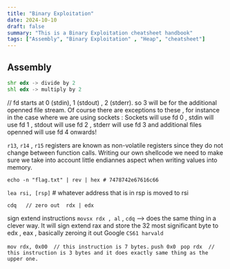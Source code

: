 ```yaml
---
title: "Binary Exploitation"
date: 2024-10-10
draft: false
summary: "This is a Binary Exploitation cheatsheet handbook"
tags: ["Assembly", "Binary Exploitation" , "Heap", "cheatsheet"]
---
```


## Assembly

```asm
shr edx -> divide by 2
shl edx -> multiply by 2
```

// fd starts at 0 (stdin), 1 (stdout) , 2 (stderr). so 3 will be for the additional openned file stream. Of course there are exceptions to these , for instance in the case where we are using sockets : Sockets will use fd 0 , stdin will use fd 1 , stdout will use fd 2 , stderr will use fd 3 and additional files openned will use fd 4 onwards!

`r13`, `r14` , `r15` registers are known as non-volatile registers since they do not change between function calls. Writing our own shellcode we need to make sure we take into account little endiannes aspect when writing values into memory.

`echo -n "flag.txt" | rev | hex # 7478742e67616c66`

`lea rsi, [rsp]`  # whatever address that is in rsp is moved to rsi

`cdq   // zero out  rdx | edx`

sign extend instructions `movsx rdx , al` , `cdq` --> does the same thing in a clever way. It will sign extend rax and store the 32 most significant byte to edx , eax , basically zeroing it out Google `CS61 harvald`

`mov rdx, 0x00  // this instruction is 7 bytes.`
`push 0x0 `
`pop rdx  // this instruction is 3 bytes and it does exactly same thing as the upper one.`


